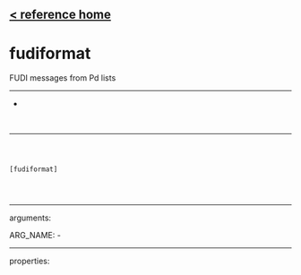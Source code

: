 [< reference home](index.html)
---

# fudiformat


 FUDI messages from Pd lists

---

-
<br>


---


```



[fudiformat]


            
```

---
arguments:

ARG_NAME: -<br>

---
properties:


